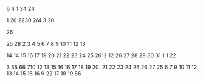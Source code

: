 
6
4
1
34
24

1
20
2230
2/4
3
20



26

25
28
2
3
4
5
6
7
8
9
10
11
12
13

14
14
15
16
17
19
20
21
22
23
24
25
2612
12
26
27
28
29
30
31
1
1
22

3
55
66
710
12
13
15
16
16
17
18
19
20
`21
22
23
24
25
26
27
25
6
7
9
10
11
12
13
14
15
16
16
9
22
17
18
19
86









